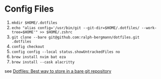 # Config Files

1. `mkdir $HOME/.dotfiles`
2. `echo "alias config='/usr/bin/git --git-dir=$HOME/.dotfiles/ --work-tree=$HOME'" >> $HOME/.zshrc`
3. `git clone --bare git@github.com:ralph-bergmann/dotfiles.git .dotfiles`
4. `config checkout`
5. `config config --local status.showUntrackedFiles no`
6. `brew install nvim bat eza`
7. `brew install --cask alacritty`

see [Dotfiles: Best way to store in a bare git repository](https://www.atlassian.com/git/tutorials/dotfiles)
